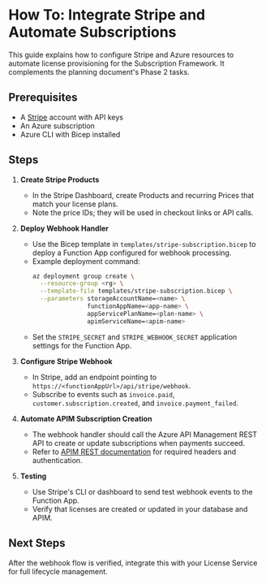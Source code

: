 # How To: Integrate Stripe and Automate Subscriptions

This guide explains how to configure Stripe and Azure resources to automate license provisioning for the Subscription Framework. It complements the planning document's Phase 2 tasks.

## Prerequisites

- A [Stripe](https://stripe.com/docs) account with API keys
- An Azure subscription
- Azure CLI with Bicep installed

## Steps

1. **Create Stripe Products**
   - In the Stripe Dashboard, create Products and recurring Prices that match your license plans.
   - Note the price IDs; they will be used in checkout links or API calls.

2. **Deploy Webhook Handler**
   - Use the Bicep template in `templates/stripe-subscription.bicep` to deploy a Function App configured for webhook processing.
   - Example deployment command:
     ```bash
     az deployment group create \
       --resource-group <rg> \
       --template-file templates/stripe-subscription.bicep \
       --parameters storageAccountName=<name> \
                    functionAppName=<app-name> \
                    appServicePlanName=<plan-name> \
                    apimServiceName=<apim-name>
     ```
   - Set the `STRIPE_SECRET` and `STRIPE_WEBHOOK_SECRET` application settings for the Function App.

3. **Configure Stripe Webhook**
   - In Stripe, add an endpoint pointing to `https://<functionAppUrl>/api/stripe/webhook`.
   - Subscribe to events such as `invoice.paid`, `customer.subscription.created`, and `invoice.payment_failed`.

4. **Automate APIM Subscription Creation**
   - The webhook handler should call the Azure API Management REST API to create or update subscriptions when payments succeed.
   - Refer to [APIM REST documentation](https://learn.microsoft.com/azure/api-management/api-management-howto-develop-with-rest) for required headers and authentication.

5. **Testing**
   - Use Stripe's CLI or dashboard to send test webhook events to the Function App.
   - Verify that licenses are created or updated in your database and APIM.

## Next Steps

After the webhook flow is verified, integrate this with your License Service for full lifecycle management.
